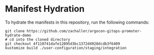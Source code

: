 # Manifest Hydration

To hydrate the manifests in this repository, run the following commands:

```shell
git clone https://github.com/zachaller/argocon-gitops-promoter-hydrate-demo
# cd into the cloned directory
git checkout 4f110741dafe12095d3bc1372d4928dcdb3f6409
kustomize build ./user-configuration/staging/integration
```
